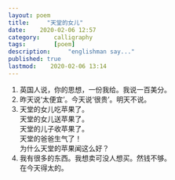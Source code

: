 ```yaml
---
layout: poem
title:     "天堂的女儿"
date:    2020-02-06 12:57
category:    calligraphy
tags:        [poem] 
description:     "englishman say..."
published: true
lastmod:    2020-02-06 13:14
---
```


1. 英国人说，你的思想，一份我给。我说一百美分。
2. 昨天说‘太便宜’。今天说‘很贵’。明天不说。
3. 天堂的女儿吃苹果了。
<br>天堂的女儿送苹果了。
<br>天堂的儿子收苹果了。
<br>天堂的爸爸生气了！
<br>为什么天堂的苹果闻这么好？
4. 我有很多的东西。我想卖可没人想买。然钱不够。
<br>在今天得太的。

